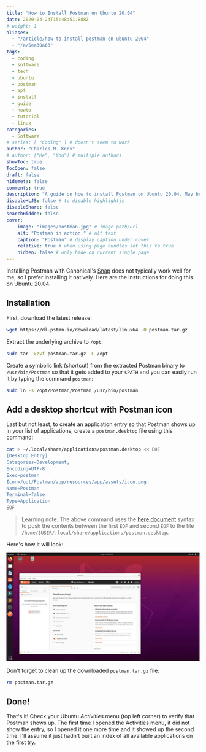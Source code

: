```yaml
---
title: "How to Install Postman on Ubuntu 20.04"
date: 2020-04-24T15:48:51.888Z
# weight: 1
aliases:
  - "/article/how-to-install-postman-on-ubuntu-2004"
  - "/a/5ea30a63"
tags:
  - coding
  - software
  - tech
  - ubuntu
  - postman
  - apt
  - install
  - guide
  - howto
  - tutorial
  - linux
categories:
  - Software
# series: [ "Coding" ] # doesn't seem to work
author: "Charles M. Knox"
# author: ["Me", "You"] # multiple authors
showToc: true
TocOpen: false
draft: false
hidemeta: false
comments: true
description: "A guide on how to install Postman on Ubuntu 20.04. May be outdated."
disableHLJS: false # to disable highlightjs
disableShare: false
searchHidden: false
cover:
    image: "images/postman.jpg" # image path/url
    alt: "Postman in action." # alt text
    caption: "Postman" # display caption under cover
    relative: true # when using page bundles set this to true
    hidden: false # only hide on current single page
---
```


Installing Postman with Canonical's [Snap](https://snapcraft.io/) does not typically work well for me, so I prefer installing it natively. Here are the instructions for doing this on Ubuntu 20.04.

## Installation

First, download the latest release:

```bash
wget https://dl.pstmn.io/download/latest/linux64 -O postman.tar.gz
```

Extract the underlying archive to `/opt`:

```bash
sudo tar -xzvf postman.tar.gz -C /opt
```

Create a symbolic link (shortcut) from the extracted Postman binary to `/usr/bin/Postman` so that it gets added to your `$PATH` and you can easily run it by typing the command `postman`:

```bash
sudo ln -s /opt/Postman/Postman /usr/bin/postman
```

## Add a desktop shortcut with Postman icon

Last but not least, to create an application entry so that Postman shows up in your list of applications, create a `postman.desktop` file using this command:

```bash
cat > ~/.local/share/applications/postman.desktop << EOF
[Desktop Entry]
Categories=Development;
Encoding=UTF-8
Exec=postman
Icon=/opt/Postman/app/resources/app/assets/icon.png
Name=Postman
Terminal=false
Type=Application
EOF
```

> Learning note: The above command uses the [here document](https://en.wikipedia.org/wiki/Here_document) syntax to push the contents between the first `EOF` and second `EOF` to the file `/home/$USER/.local/share/applications/postman.desktop`.

Here's how it will look:

![Postman in Activities search](images/postman.jpg)

Don't forget to clean up the downloaded `postman.tar.gz` file:

```bash
rm postman.tar.gz
```

## Done!

That's it! Check your Ubuntu _Activities_ menu (top left corner) to verify that Postman shows up. The first time I opened the Activities menu, it did not show the entry, so I opened it one more time and it showed up the second time. I'll assume it just hadn't built an index of all available applications on the first try.

